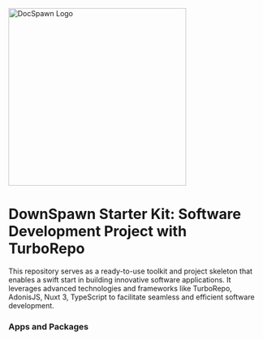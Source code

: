 <p align="left">
  <img src="https://github.com/DigitalTec974/DocSpawn/assets/156151783/d31091a0-16d5-4fbd-9789-c367589fac0e" width="350" alt="DocSpawn Logo" /></a>
<p>

# DownSpawn Starter Kit: Software Development Project with TurboRepo

This repository serves as a ready-to-use toolkit and project skeleton that enables a swift start in building innovative software applications.
It leverages advanced technologies and frameworks like TurboRepo, AdonisJS, Nuxt 3, TypeScript to facilitate seamless and efficient software development.

### Apps and Packages
